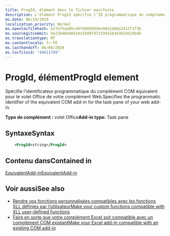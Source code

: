 ```yaml
---
title: ProgId, élément dans le fichier manifeste
description: L’élément ProgId spécifie l’ID programmatique du complément COM équivalent pour le volet Office de votre complément Web.
ms.date: 06/19/2019
localization_priority: Normal
ms.openlocfilehash: e27e75aa05cd4fd605094be98d1db0a2413f1f36
ms.sourcegitcommit: be23b68eb661015508797333915b44381dd29bdb
ms.translationtype: MT
ms.contentlocale: fr-FR
ms.lasthandoff: 06/08/2020
ms.locfileid: "44611749"
---
```

# <a name="progid-element"></a><span data-ttu-id="d6248-103">ProgId, élément</span><span class="sxs-lookup"><span data-stu-id="d6248-103">ProgId element</span></span>

<span data-ttu-id="d6248-104">Spécifie l’identificateur programmatique du complément COM équivalent pour le volet Office de votre complément Web.</span><span class="sxs-lookup"><span data-stu-id="d6248-104">Specifies the programmatic identifier of the equivalent COM add-in for the task pane of your web add-in.</span></span>

<span data-ttu-id="d6248-105">**Type de complément :** volet Office</span><span class="sxs-lookup"><span data-stu-id="d6248-105">**Add-in type:** Task pane</span></span>

## <a name="syntax"></a><span data-ttu-id="d6248-106">Syntaxe</span><span class="sxs-lookup"><span data-stu-id="d6248-106">Syntax</span></span>

```XML
    <ProgId>string</ProgId>  
```

## <a name="contained-in"></a><span data-ttu-id="d6248-107">Contenu dans</span><span class="sxs-lookup"><span data-stu-id="d6248-107">Contained in</span></span>

[<span data-ttu-id="d6248-108">EquivalentAdd-in</span><span class="sxs-lookup"><span data-stu-id="d6248-108">EquivalentAdd-in</span></span>](equivalentaddin.md)

## <a name="see-also"></a><span data-ttu-id="d6248-109">Voir aussi</span><span class="sxs-lookup"><span data-stu-id="d6248-109">See also</span></span>

- [<span data-ttu-id="d6248-110">Rendre vos fonctions personnalisées compatibles avec les fonctions XLL définies par l’utilisateur</span><span class="sxs-lookup"><span data-stu-id="d6248-110">Make your custom functions compatible with XLL user-defined functions</span></span>](../../excel/make-custom-functions-compatible-with-xll-udf.md)
- [<span data-ttu-id="d6248-111">Faire en sorte que votre complément Excel soit compatible avec un complément COM existant</span><span class="sxs-lookup"><span data-stu-id="d6248-111">Make your Excel add-in compatible with an existing COM add-in</span></span>](../../develop/make-office-add-in-compatible-with-existing-com-add-in.md)